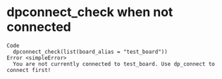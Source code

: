 # dpconnect_check when not connected

    Code
      dpconnect_check(list(board_alias = "test_board"))
    Error <simpleError>
      You are not currently connected to test_board. Use dp_connect to connect first!

